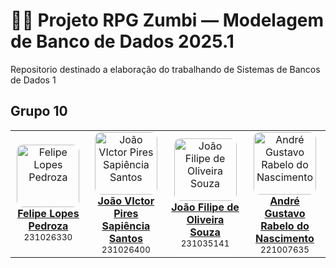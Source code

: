 # 🧟‍♂️ Projeto RPG Zumbi — Modelagem de Banco de Dados 2025.1
Repositorio destinado a elaboração do trabalhando de Sistemas de Bancos de Dados 1


## Grupo 10
<table>
  <tr>
    <td align="center">
      <a href="https://github.com/darkymeubem" target="_blank">
        <img src="https://github.com/darkymeubem.png" width="100px;" style="border-radius: 10px;" alt="Felipe Lopes Pedroza"/><br />
        <strong>Felipe Lopes Pedroza</strong>
      </a><br />
      <sub>231026330</sub>
    </td>
    <td align="center">
      <a href="https://github.com/JoaoSapiencia" target="_blank">
        <img src="https://github.com/JoaoSapiencia.png" width="100px;" style="border-radius: 10px;" alt="João VIctor Pires Sapiência Santos"/><br />
        <strong>João VIctor Pires Sapiência Santos</strong>
      </a><br />
      <sub>231026400</sub>
    </td>
    <td align="center">
      <a href="https://github.com/Joao151104" target="_blank">
        <img src="https://github.com/Joao151104.png" width="100px;" height="100px" style="border-radius: 10px;" alt="João Filipe de Oliveira Souza"/><br />
        <strong>João Filipe de Oliveira Souza</strong>
      </a><br />
      <sub>231035141</sub>
    </td>
    <td align="center">
      <a href="https://github.com/AndreGustavoRN" target="_blank">
        <img src="https://github.com/AndreGustavoRN.png" width="100px;" style="border-radius: 10px;" alt="André Gustavo Rabelo do Nascimento"/><br />
        <strong>André Gustavo Rabelo do Nascimento</strong>
      </a><br />
      <sub>221007635</sub>
    </td>
  </tr>
</table>


